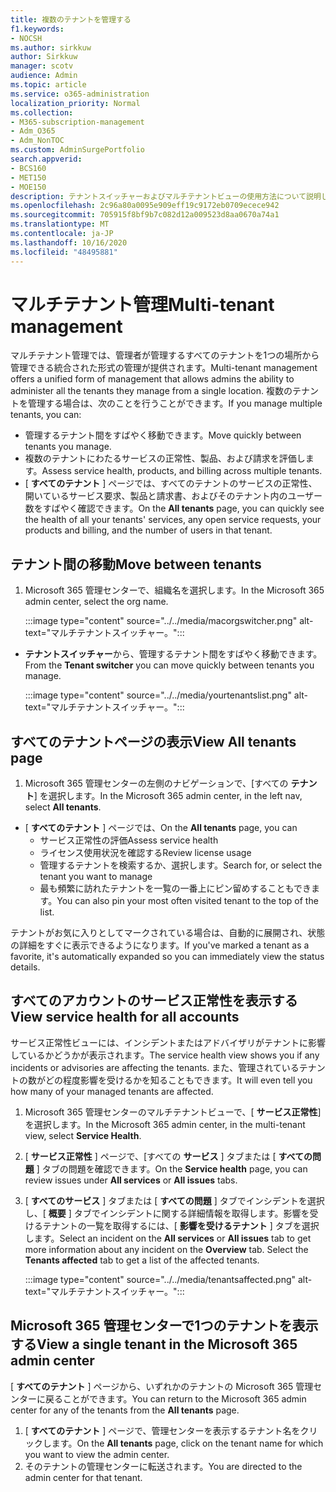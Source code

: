 ```yaml
---
title: 複数のテナントを管理する
f1.keywords:
- NOCSH
ms.author: sirkkuw
author: Sirkkuw
manager: scotv
audience: Admin
ms.topic: article
ms.service: o365-administration
localization_priority: Normal
ms.collection:
- M365-subscription-management
- Adm_O365
- Adm_NonTOC
ms.custom: AdminSurgePortfolio
search.appverid:
- BCS160
- MET150
- MOE150
description: テナントスイッチャーおよびマルチテナントビューの使用方法について説明します。
ms.openlocfilehash: 2c96a80a0095e909eff19c9172eb0709ecece942
ms.sourcegitcommit: 705915f8bf9b7c082d12a009523d8aa0670a74a1
ms.translationtype: MT
ms.contentlocale: ja-JP
ms.lasthandoff: 10/16/2020
ms.locfileid: "48495881"
---
```

# <a name="multi-tenant-management"></a><span data-ttu-id="7a072-103">マルチテナント管理</span><span class="sxs-lookup"><span data-stu-id="7a072-103">Multi-tenant management</span></span>

<span data-ttu-id="7a072-104">マルチテナント管理では、管理者が管理するすべてのテナントを1つの場所から管理できる統合された形式の管理が提供されます。</span><span class="sxs-lookup"><span data-stu-id="7a072-104">Multi-tenant management offers a unified form of management that allows admins the ability to administer all the tenants they manage from a single location.</span></span> <span data-ttu-id="7a072-105">複数のテナントを管理する場合は、次のことを行うことができます。</span><span class="sxs-lookup"><span data-stu-id="7a072-105">If you manage multiple tenants, you can:</span></span>

- <span data-ttu-id="7a072-106">管理するテナント間をすばやく移動できます。</span><span class="sxs-lookup"><span data-stu-id="7a072-106">Move quickly between tenants you manage.</span></span>
- <span data-ttu-id="7a072-107">複数のテナントにわたるサービスの正常性、製品、および請求を評価します。</span><span class="sxs-lookup"><span data-stu-id="7a072-107">Assess service health, products, and billing across multiple tenants.</span></span>
- <span data-ttu-id="7a072-108">[ **すべてのテナント** ] ページでは、すべてのテナントのサービスの正常性、開いているサービス要求、製品と請求書、およびそのテナント内のユーザー数をすばやく確認できます。</span><span class="sxs-lookup"><span data-stu-id="7a072-108">On the **All tenants** page, you can quickly see the health of all your tenants' services, any open service requests, your products and billing, and the number of users in that tenant.</span></span>


## <a name="move-between-tenants"></a><span data-ttu-id="7a072-109">テナント間の移動</span><span class="sxs-lookup"><span data-stu-id="7a072-109">Move between tenants</span></span>

1. <span data-ttu-id="7a072-110">Microsoft 365 管理センターで、組織名を選択します。</span><span class="sxs-lookup"><span data-stu-id="7a072-110">In the Microsoft 365 admin center, select the org name.</span></span>

    :::image type="content" source="../../media/macorgswitcher.png" alt-text="マルチテナントスイッチャー。":::

- <span data-ttu-id="7a072-112">**テナントスイッチャー**から、管理するテナント間をすばやく移動できます。</span><span class="sxs-lookup"><span data-stu-id="7a072-112">From the **Tenant switcher** you can move quickly between tenants you manage.</span></span>

    :::image type="content" source="../../media/yourtenantslist.png" alt-text="マルチテナントスイッチャー。":::

## <a name="view-all-tenants-page"></a><span data-ttu-id="7a072-114">すべてのテナントページの表示</span><span class="sxs-lookup"><span data-stu-id="7a072-114">View All tenants page</span></span>

1. <span data-ttu-id="7a072-115">Microsoft 365 管理センターの左側のナビゲーションで、[すべての **テナント**] を選択します。</span><span class="sxs-lookup"><span data-stu-id="7a072-115">In the Microsoft 365 admin center, in the left nav, select **All tenants**.</span></span>
- <span data-ttu-id="7a072-116">[ **すべてのテナント** ] ページでは、</span><span class="sxs-lookup"><span data-stu-id="7a072-116">On the **All tenants** page, you can</span></span>
  - <span data-ttu-id="7a072-117">サービス正常性の評価</span><span class="sxs-lookup"><span data-stu-id="7a072-117">Assess service health</span></span>
  - <span data-ttu-id="7a072-118">ライセンス使用状況を確認する</span><span class="sxs-lookup"><span data-stu-id="7a072-118">Review license usage</span></span>
  - <span data-ttu-id="7a072-119">管理するテナントを検索するか、選択します。</span><span class="sxs-lookup"><span data-stu-id="7a072-119">Search for, or select the tenant you want to manage</span></span>
  - <span data-ttu-id="7a072-120">最も頻繁に訪れたテナントを一覧の一番上にピン留めすることもできます。</span><span class="sxs-lookup"><span data-stu-id="7a072-120">You can also pin your most often visited tenant to the top of the list.</span></span>


<span data-ttu-id="7a072-121">テナントがお気に入りとしてマークされている場合は、自動的に展開され、状態の詳細をすぐに表示できるようになります。</span><span class="sxs-lookup"><span data-stu-id="7a072-121">If you've marked a tenant as a favorite, it's automatically expanded so you can immediately view the status details.</span></span>

## <a name="view-service-health-for-all-accounts"></a><span data-ttu-id="7a072-122">すべてのアカウントのサービス正常性を表示する</span><span class="sxs-lookup"><span data-stu-id="7a072-122">View service health for all accounts</span></span>

<span data-ttu-id="7a072-123">サービス正常性ビューには、インシデントまたはアドバイザリがテナントに影響しているかどうかが表示されます。</span><span class="sxs-lookup"><span data-stu-id="7a072-123">The service health view shows you if any incidents or advisories are affecting the tenants.</span></span> <span data-ttu-id="7a072-124">また、管理されているテナントの数がどの程度影響を受けるかを知ることもできます。</span><span class="sxs-lookup"><span data-stu-id="7a072-124">It will even tell you how many of your managed tenants are affected.</span></span>

1. <span data-ttu-id="7a072-125">Microsoft 365 管理センターのマルチテナントビューで、[ **サービス正常性**] を選択します。</span><span class="sxs-lookup"><span data-stu-id="7a072-125">In the Microsoft 365 admin center, in the multi-tenant view, select **Service Health**.</span></span>
2. <span data-ttu-id="7a072-126">[ **サービス正常性** ] ページで、[すべての **サービス** ] タブまたは [ **すべての問題** ] タブの問題を確認できます。</span><span class="sxs-lookup"><span data-stu-id="7a072-126">On the **Service health** page, you can review issues under **All services** or **All issues** tabs.</span></span>
3. <span data-ttu-id="7a072-127">[ **すべてのサービス** ] タブまたは [ **すべての問題** ] タブでインシデントを選択し、[ **概要** ] タブでインシデントに関する詳細情報を取得します。影響を受けるテナントの一覧を取得するには、[ **影響を受けるテナント** ] タブを選択します。</span><span class="sxs-lookup"><span data-stu-id="7a072-127">Select an incident on the **All services** or **All issues** tab to get more information about any incident on the **Overview** tab. Select the **Tenants affected** tab to get a list of the affected tenants.</span></span>

    :::image type="content" source="../../media/tenantsaffected.png" alt-text="マルチテナントスイッチャー。":::

## <a name="view-a-single-tenant-in-the-microsoft-365-admin-center"></a><span data-ttu-id="7a072-129">Microsoft 365 管理センターで1つのテナントを表示する</span><span class="sxs-lookup"><span data-stu-id="7a072-129">View a single tenant in the Microsoft 365 admin center</span></span>

<span data-ttu-id="7a072-130">[ **すべてのテナント** ] ページから、いずれかのテナントの Microsoft 365 管理センターに戻ることができます。</span><span class="sxs-lookup"><span data-stu-id="7a072-130">You can return to the Microsoft 365 admin center for any of the tenants from the **All tenants** page.</span></span>

1. <span data-ttu-id="7a072-131">[ **すべてのテナント** ] ページで、管理センターを表示するテナント名をクリックします。</span><span class="sxs-lookup"><span data-stu-id="7a072-131">On the **All tenants** page, click on the tenant name for which you want to view the admin center.</span></span>
2. <span data-ttu-id="7a072-132">そのテナントの管理センターに転送されます。</span><span class="sxs-lookup"><span data-stu-id="7a072-132">You are directed to the admin center for that tenant.</span></span>